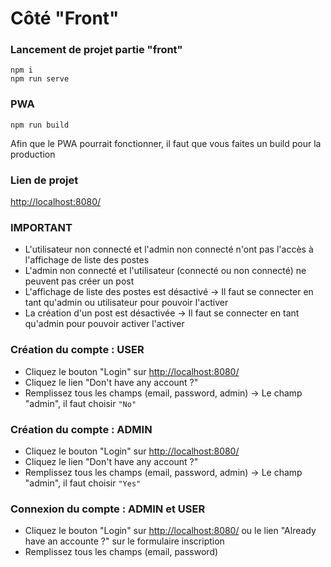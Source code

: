 # Côté "Front"

### Lancement de projet partie "front"
```
npm i
npm run serve
```

### PWA
```
npm run build
```
Afin que le PWA pourrait fonctionner, il faut que vous faites un build pour la production

### Lien de projet

<http://localhost:8080/>

### IMPORTANT
- L'utilisateur non connecté et l'admin non connecté n'ont pas l'accès à l'affichage de liste des postes
- L'admin non connecté et l'utilisateur (connecté ou non connecté) ne peuvent pas créer un post
- L'affichage de liste des postes est désactivé -> Il faut se connecter en tant qu'admin ou utilisateur pour pouvoir l'activer 
- La création d'un post est désactivée -> Il faut se connecter en tant qu'admin pour pouvoir activer l'activer

### Création du compte : USER
- Cliquez le bouton "Login" sur <http://localhost:8080/>
- Cliquez le lien "Don't have any account ?"
- Remplissez tous les champs (email, password, admin) -> Le champ "admin", il faut choisir ```"No"```

### Création du compte : ADMIN
- Cliquez le bouton "Login" sur <http://localhost:8080/>
- Cliquez le lien "Don't have any account ?"
- Remplissez tous les champs (email, password, admin) -> Le champ "admin", il faut choisir ```"Yes"```

### Connexion du compte : ADMIN et USER
- Cliquez le bouton "Login" sur <http://localhost:8080/> ou le lien "Already have an accounte ?" sur le formulaire inscription
- Remplissez tous les champs (email, password)
